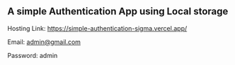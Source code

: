 ## A simple Authentication App using Local storage

Hosting Link: https://simple-authentication-sigma.vercel.app/

Email: admin@gmail.com

Password: admin
